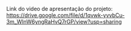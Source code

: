 Link do video de apresentação do projeto: 
https://drive.google.com/file/d/1qvwk-yvvbCu-3m_WInW6yngRaHvQ7rGP/view?usp=sharing
